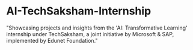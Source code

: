 # AI-TechSaksham-Internship
"Showcasing projects and insights from the 'AI: Transformative Learning' internship under TechSaksham, a joint initiative by Microsoft &amp; SAP, implemented by Edunet Foundation."
